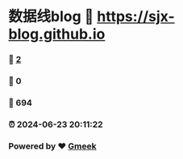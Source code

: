 # 数据线blog :link: https://sjx-blog.github.io 
### :page_facing_up: [2](https://sjx-blog.github.io/tag.html) 
### :speech_balloon: 0 
### :hibiscus: 694 
### :alarm_clock: 2024-06-23 20:11:22 
### Powered by :heart: [Gmeek](https://github.com/Meekdai/Gmeek)
